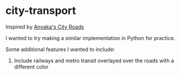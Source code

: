# city-transport

Inspired by [Anvaka's City Roads](https://github.com/anvaka/city-roads)

I wanted to try making a similar implementation in Python for practice.

Some additional features I wanted to include:

1. Include railways and metro transit overlayed over the roads with a different color
